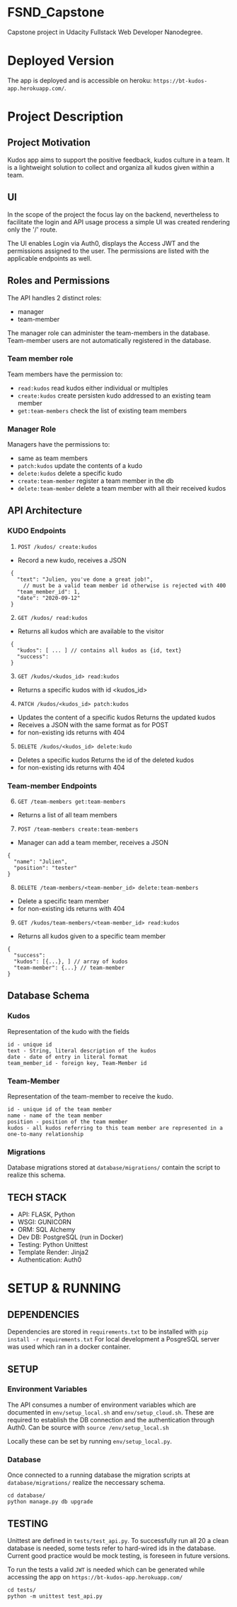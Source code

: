 # FSND_Capstone
Capstone project in Udacity Fullstack Web Developer Nanodegree.

# Deployed Version
The app is deployed and is accessible on heroku: `https://bt-kudos-app.herokuapp.com/`.

# Project Description
## Project Motivation
Kudos app aims to support the positive feedback, kudos culture in a team. It is a lightweight solution to collect and organiza all kudos given within a team.

## UI
In the scope of the project the focus lay on the backend, nevertheless to facilitate the login and API usage process a simple UI was created rendering only the '/' route.

The UI enables Login via Auth0, displays the Access JWT and the permissions assigned to the user.
The permissions are listed with the applicable endpoints as well.

## Roles and Permissions
The API handles 2 distinct roles:
- manager
- team-member

The manager role can administer the team-members in the database. Team-member users are not automatically registered in the database.

### Team member role
Team members have the permission to:
- `read:kudos` read kudos either individual or multiples
- `create:kudos` create persisten kudo addressed to an existing team member
- `get:team-members` check the list of existing team members


### Manager Role
Managers have the permissions to:
- same as team members
- `patch:kudos` update the contents of a kudo
- `delete:kudos` delete a specific kudo
- `create:team-member` register a team member in the db
- `delete:team-member` delete a team member with all their received kudos

## API Architecture

### KUDO Endpoints
1. `POST /kudos/ create:kudos`
 - Record a new kudo, receives a JSON
 ```
  {
    "text": "Julien, you've done a great job!",
      // must be a valid team member id otherwise is rejected with 400
    "team_member_id": 1, 
    "date": "2020-09-12"
  }
 ```

2. `GET /kudos/ read:kudos`
 - Returns all kudos which are available to the visitor
 ```
  {
    "kudos": [ ... ] // contains all kudos as {id, text}
    "success": 
  }
 ```

3. `GET /kudos/<kudos_id> read:kudos`
 - Returns a specific kudos with id <kudos_id>

4. `PATCH /kudos/<kudos_id> patch:kudos`
 - Updates the content of a specific kudos Returns the updated kudos
 - Receives a JSON with the same format as for POST
 - for non-existing ids returns with 404

5. `DELETE /kudos/<kudos_id> delete:kudo`
 - Deletes a specific kudos Returns the id of the deleted kudos
 - for non-existing ids returns with 404

### Team-member Endpoints
6. `GET /team-members get:team-members`
  - Returns a list of all team members

7. `POST /team-members create:team-members`
  - Manager can add a team member, receives a JSON
```
{
  "name": "Julien",
  "position": "tester"
}
```

8. `DELETE /team-members/<team-member_id> delete:team-members`
 - Delete a specific team member
 - for non-existing ids returns with 404


9. `GET /kudos/team-members/<team-member_id> read:kudos`
 - Returns all kudos given to a specific team member
```
{
  "success":
  "kudos": [{...}, ] // array of kudos
  "team-member": {...} // team-member
}
```

## Database Schema
### Kudos
Representation of the kudo with the fields

```
id - unique id
text - String, literal description of the kudos
date - date of entry in literal format
team_member_id - foreign key, Team-Member id
```

### Team-Member
Representation of the team-member to receive the kudo.

```
id - unique id of the team member
name - name of the team member
position - position of the team member
kudos - all kudos referring to this team member are represented in a one-to-many relationship
```

### Migrations
Database migrations stored at `database/migrations/` contain the script to realize this schema.

## TECH STACK
- API: FLASK, Python
- WSGI: GUNICORN
- ORM: SQL Alchemy
- Dev DB: PostgreSQL (run in Docker)
- Testing: Python Unittest
- Template Render: Jinja2
- Authentication: Auth0

# SETUP & RUNNING

## DEPENDENCIES
Dependencies are stored in `requirements.txt` to be installed with `pip install -r requirements.txt`
For local development a PosgreSQL server was used which ran in a docker container.


## SETUP
### Environment Variables
The API consumes a number of environment variables which are documented in `env/setup_local.sh` and `env/setup_cloud.sh`. These are required to establish the DB connection and the authentication through Auth0. Can be source with `source /env/setup_local.sh`

Locally these can be set by running `env/setup_local.py`.

### Database
Once connected to a running database the migration scripts at `database/migrations/` realize the neccessary schema.

```
cd database/
python manage.py db upgrade
```

## TESTING
Unittest are defined in `tests/test_api.py`. To successfully run all 20 a clean database is needed, some tests refer to hard-wired ids in the database. Current good practice would be mock testing, is foreseen in future versions.

To run the tests a valid `JWT` is needed which can be generated while accessing the app on `https://bt-kudos-app.herokuapp.com/`

```
cd tests/
python -m unittest test_api.py
```